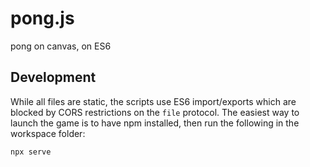 # pong.js
pong on canvas, on ES6

## Development
While all files are static, the scripts use ES6 import/exports which are blocked by CORS restrictions on the `file` protocol. The easiest way to launch the game is to have npm installed, then run the following in the workspace folder:
```
npx serve
```